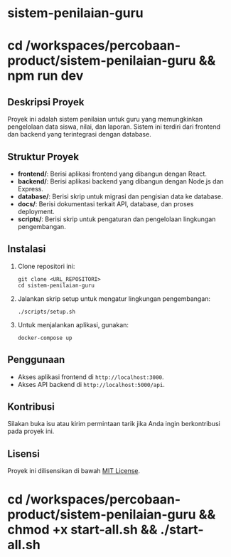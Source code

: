 # sistem-penilaian-guru
# cd /workspaces/percobaan-product/sistem-penilaian-guru && npm run dev
## Deskripsi Proyek
Proyek ini adalah sistem penilaian untuk guru yang memungkinkan pengelolaan data siswa, nilai, dan laporan. Sistem ini terdiri dari frontend dan backend yang terintegrasi dengan database.

## Struktur Proyek
- **frontend/**: Berisi aplikasi frontend yang dibangun dengan React.
- **backend/**: Berisi aplikasi backend yang dibangun dengan Node.js dan Express.
- **database/**: Berisi skrip untuk migrasi dan pengisian data ke database.
- **docs/**: Berisi dokumentasi terkait API, database, dan proses deployment.
- **scripts/**: Berisi skrip untuk pengaturan dan pengelolaan lingkungan pengembangan.

## Instalasi
1. Clone repositori ini:
   ```
   git clone <URL_REPOSITORI>
   cd sistem-penilaian-guru
   ```

2. Jalankan skrip setup untuk mengatur lingkungan pengembangan:
   ```
   ./scripts/setup.sh
   ```

3. Untuk menjalankan aplikasi, gunakan:
   ```
   docker-compose up
   ```

## Penggunaan
- Akses aplikasi frontend di `http://localhost:3000`.
- Akses API backend di `http://localhost:5000/api`.

## Kontribusi
Silakan buka isu atau kirim permintaan tarik jika Anda ingin berkontribusi pada proyek ini.

## Lisensi
Proyek ini dilisensikan di bawah [MIT License](LICENSE).

# cd /workspaces/percobaan-product/sistem-penilaian-guru && chmod +x start-all.sh && ./start-all.sh